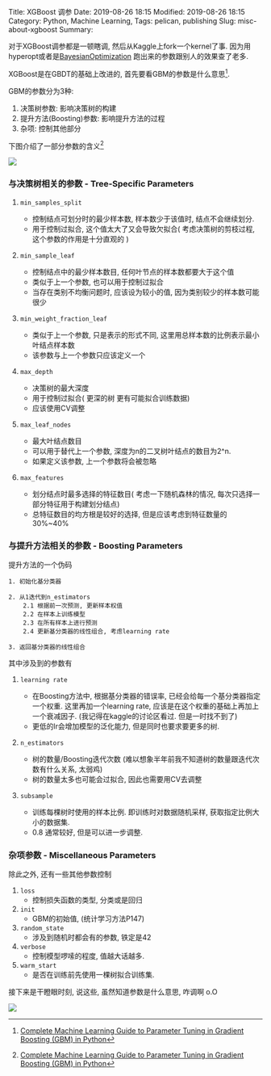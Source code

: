 Title: XGBoost 调参
Date: 2019-08-26 18:15
Modified: 2019-08-26 18:15
Category: Python, Machine Learning,
Tags: pelican, publishing
Slug: misc-about-xgboost
Summary: 

对于XGBoost调参都是一顿瞎调, 然后从Kaggle上fork一个kernel了事. 因为用hyperopt或者是[BayesianOptimization](https://github.com/fmfn/BayesianOptimization) 跑出来的参数跟别人的效果查了老多.

XGBoost是在GBDT的基础上改进的, 首先要看GBM的参数是什么意思[^1].

GBM的参数分为3种:
1. 决策树参数: 影响决策树的构建
2. 提升方法(Boosting)参数: 影响提升方法的过程
3. 杂项: 控制其他部分



下图介绍了一部分参数的含义[^1]

![](https://www.analyticsvidhya.com/wp-content/uploads/2016/02/tree-infographic.png)

### 与决策树相关的参数 - **Tree-Specific Parameters**

1. `min_samples_split`
   - 控制结点可划分时的最少样本数, 样本数少于该值时, 结点不会继续划分.
   - 用于控制过拟合, 这个值太大了又会导致欠拟合( 考虑决策树的剪枝过程,  这个参数的作用是十分直观的 )
2. `min_sample_leaf`
   - 控制结点中的最少样本数目,  任何叶节点的样本数都要大于这个值
   - 类似于上一个参数, 也可以用于控制过拟合
   - 当存在类别不均衡问题时, 应该设为较小的值, 因为类别较少的样本数可能很少
3. `min_weight_fraction_leaf`

   - 类似于上一个参数,  只是表示的形式不同, 这里用总样本数的比例表示最小叶结点样本数
   - 该参数与上一个参数只应该定义一个
4. `max_depth`
   - 决策树的最大深度
   - 用于控制过拟合( 更深的树 更有可能拟合训练数据)
   - 应该使用CV调整
5. `max_leaf_nodes`
   - 最大叶结点数目
   - 可以用于替代上一个参数, 深度为n的二叉树叶结点的数目为2^n.
   - 如果定义该参数, 上一个参数将会被忽略
6. `max_features`
   - 划分结点时最多选择的特征数目( 考虑一下随机森林的情况, 每次只选择一部分特征用于构建划分结点)
   - 总特征数目的均方根是较好的选择, 但是应该考虑到特征数量的30%~40%





### 与提升方法相关的参数 - Boosting Parameters

提升方法的一个伪码

```algorithm
1. 初始化基分类器

2. 从1迭代到n_estimators
	2.1 根据前一次预测, 更新样本权值
	2.2 在样本上训练模型
	2.3 在所有样本上进行预测
	2.4 更新基分类器的线性组合, 考虑learning rate
	
3. 返回基分类器的线性组合
```



其中涉及到的参数有

1. `learning rate`

   - 在Boosting方法中, 根据基分类器的错误率, 已经会给每一个基分类器指定一个权重. 这里再加一个learning rate, 应该是在这个权重的基础上再加上一个衰减因子. (我记得在kaggle的讨论区看过. 但是一时找不到了)
   - 更低的lr会增加模型的泛化能力, 但是同时也要求要更多的树.
2. `n_estimators`

   - 树的数量/Boosting迭代次数 (难以想象半年前我不知道树的数量跟迭代次数有什么关系, 太弱鸡)
   - 树的数量太多也可能会过拟合, 因此也需要用CV去调整
3. `subsample`
   - 训练每棵树时使用的样本比例. 即训练时对数据随机采样, 获取指定比例大小的数据集.
   - 0.8 通常较好, 但是可以进一步调整.





### 杂项参数 - Miscellaneous Parameters

除此之外, 还有一些其他参数控制

1. `loss`
   - 控制损失函数的类型, 分类或是回归
2. `init`
   - GBM的初始值, (统计学习方法P147)
3. `random_state`
   - 涉及到随机时都会有的参数,  铁定是42
4. `verbose`
   - 控制模型啰嗦的程度, 值越大话越多.
5. `warm_start`
   - 是否在训练前先使用一棵树拟合训练集.



接下来是干瞪眼时刻, 说这些, 虽然知道参数是什么意思,  咋调啊 o.O

<img src="{static}/images/sticker_feature.webp">









[^1]: [Complete Machine Learning Guide to Parameter Tuning in Gradient Boosting (GBM) in Python](https://www.analyticsvidhya.com/blog/2016/02/complete-guide-parameter-tuning-gradient-boosting-gbm-python/)
[^2]: [Complete Guide to Parameter Tuning in XGBoost with codes in Python](https://www.analyticsvidhya.com/blog/2016/03/complete-guide-parameter-tuning-xgboost-with-codes-python/)